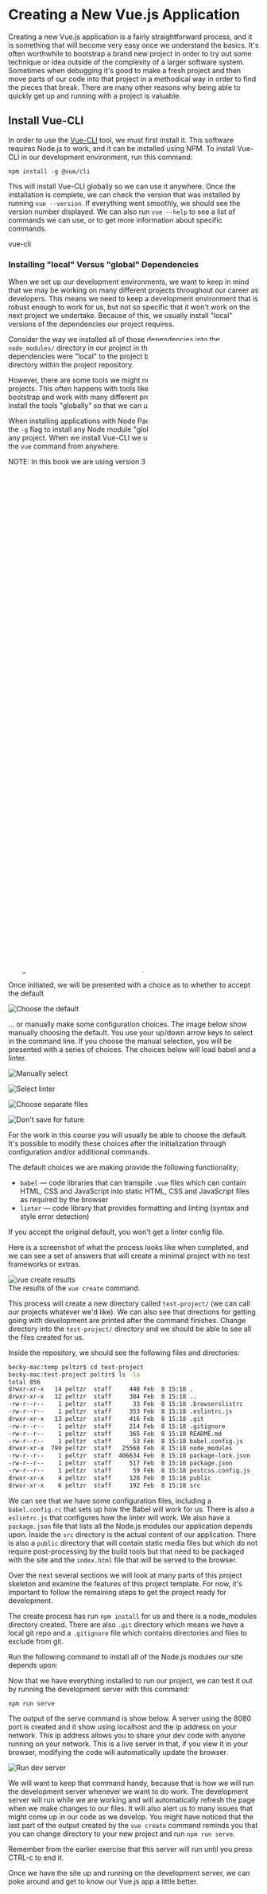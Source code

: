 # Creating a New Vue.js Application

Creating a new Vue.js application is a fairly straightforward process, and it is something that will become very easy once we understand the basics. It's often worthwhile to bootstrap a brand new project in order to try out some technique or idea outside of the complexity of a larger software system. Sometimes when debugging it's good to make a fresh project and then move parts of our code into that project in a methodical way in order to find the pieces that break. There are many other reasons why being able to quickly get up and running with a project is valuable. 

## Install Vue-CLI

In order to use the [Vue-CLI](https://cli.vuejs.org) tool, we must first install it. This software requires Node.js to work, and it can be installed using NPM. To install Vue-CLI in our development environment, run this command:

```
npm install -g @vue/cli
```

This will install Vue-CLI globally so we can use it anywhere. Once the installation is complete, we can check the version that was installed by running `vue --version`. If everything went smoothly, we should see the version number displayed. We can also run `vue --help` to see a list of commands we can use, or to get more information about specific commands.

vue-cli

<div class="tip-box">
    <h3>Installing "local" Versus "global" Dependencies</h3>
    <p>When we set up our development environments, we want to keep in mind that we may be working on many different projects throughout our career as developers. This means we need to keep a development environment that is robust enough to work for us, but not so specific that it won't work on the next project we undertake. Because of this, we usually install "local" versions of the dependencies our project requires.</p>
    <p>Consider the way we installed all of those dependencies into the <code>node_modules/</code> directory in our project in the last section. All of those dependencies were "local" to the project because they were installed in a directory within the project repository.</p>
    <p>However, there are some tools we might need to use across multiple projects. This often happens with tools like Vue-CLI, which can be used to bootstrap and work with many different projects. In these cases, we want to install the tools "globally" so that we can use them in any project.</p>
    <p>When installing applications with Node Package Manager (NPM), we use the <code>-g</code> flag to install any Node module "globally" so that it can be used in any project. When we install Vue-CLI we use the <code>-g</code> flag so that we can run the <code>vue</code> command from anywhere.</p>
    <p>NOTE: In this book we are using version 3 of the CLI. Version 2 of the Vue CLI was available in a package called <code>vue-cli</code>.  NPM provides the <code>@&lt;organization&gt;/</code> prefix to create <a href="https://docs.npmjs.com/misc/scope" target="_blank">scoped packages</a>.  Scoped packages provide namespacing so that an organization can create multiple packages under a single name.  If you have installed version 2 of the Vue CLI you will need to uninstall it using this command <code>npm uninstall vue-cli -g</code>.</p>
    <p>  It's important to see the distinction between the Vue framework code which is not installed globally and the Vue CLI code which is installed globally.  You will see an entry in your package.json file to install Vue locally.</p>
    <p>Once you have installed @vue/cli globally you can keep it updated without uninstalling it.  Just run <code>npm update -g @vue/cli</code></p>
</div>

## Using Vue-CLI

The Vue-CLI tool allows us to quickly bootstrap projects using project templates. These templates can be created by anyone, so if we find ourselves needing a very specific or exotic template, we can create that and use it with Vue-CLI. Since we are just beginning, we don't really have any exotic or highly specific needs. Instead, we can use one of the included "official templates" maintained by the Vue.js community.

Throughout this book it is recommended to use the `webpack` template, which defines a project with all the features we will explore throughout the rest of this book. Webpack is a popular application bundling and build tool, and it is used with many technologies (including React and Angular). Webpack handles dependency management (making sure all our third-party modules are available to our application when we deploy) and build process (all the tasks that must happen to package our application for deployment). Webpack is advantageous because it handles things that other tools (such as Browserify) rely on external helpers (like Gulp or Grunt) to handle. 

In short, Webpack keeps the burden on us, as developers, very low, and the way that the official Vue.js template for a Webpack-based application is configured is comfortable to use. We will be investigating how this template is put together and how we can use it more throughout the rest of this book, but for now it might be interesting to look through [the documentation of the Vue.js Webpack Template](https://cli.vuejs.org/guide/webpack.html#simple-configuration) to get an idea of all the things that are in there. Keep in mind that we don't need to understand or master all of this stuff right now. As we work through building apps and making them available to the public, we will touch on many of these things.

We'll provide some configuration files that can override some of the default template configuration.  These configuration files can help with issues like deploying to a `docs` directory instead of a `dist`directory for deployment on github.com's gh-pages.

In order to create a new app with the Vue-CLI, change directory into your Projects area and run this command:

```
vue create test-project
```  

If you're using `git bash` with **Windows** you will need to run this command to create a project:

```
winpty vue.cmd create test-project
```
You can read the [vue-create docs](https://cli.vuejs.org/guide/creating-a-project.html#vue-create) regarding running this command with `git bash`.  You can add an alias to your `~/.bashrc` file by pasting in `alias vue='winpty vue.cmd`.  If your `/.bashrc` file doesn't exist you can create it using the bash touch command `touch ~./bashrc`.

Once initiated, we will be presented with a choice as to whether to accept the default

![Choose the default](/assets/choose-the-default.png)

... or manually make some configuration choices. The image below show manually choosing the default. You use your up/down arrow keys to select in the command line.  If you choose the manual selection, you will be presented with a series of choices. The choices below will load babel and a linter.  

![Manually select](/assets/manually-select-the-default.png)  

![Select linter](/assets/choose-error-detection-linter.png)  

![Choose separate files](/assets/saving-configs-to-separate-files.png)  

![Don't save for future](/assets/not-saving-to-future-projects.png)

For the work in this course you will usually be able to choose the default.  It's possible to modify these choices after the initialization through configuration and/or additional commands.

The default choices we are making provide the following functionality;

* `babel` &mdash; code libraries that can transpile `.vue` files which can contain HTML, CSS and JavaScript into static HTML, CSS and JavaScript files as required by the browser  
* `linter` &mdash; code library that provides formatting and linting (syntax and style error detection)  

If you accept the original default, you won't get a linter config file.

Here is a screenshot of what the process looks like when completed, and we can see a set of answers that will create a minimal project with no test frameworks or extras.

![vue create results](/assets/vue-create-output.png)
<br>The results of the `vue create` command.

This process will create a new directory called `test-project/` (we can call our projects whatever we'd like). We can also see that directions for getting going with development are printed after the command finishes. Change directory into the `test-project/` directory and we should be able to see all the files created for us. 

Inside the repository, we should see the following files and directories:

```bash
becky-mac:temp peltzr$ cd test-project
becky-mac:test-project peltzr$ ls -la
total 856
drwxr-xr-x   14 peltzr  staff     448 Feb  8 15:18 .
drwxr-xr-x   12 peltzr  staff     384 Feb  8 15:18 ..
-rw-r--r--    1 peltzr  staff      33 Feb  8 15:18 .browserslistrc
-rw-r--r--    1 peltzr  staff     353 Feb  8 15:18 .eslintrc.js
drwxr-xr-x   13 peltzr  staff     416 Feb  8 15:18 .git
-rw-r--r--    1 peltzr  staff     214 Feb  8 15:18 .gitignore
-rw-r--r--    1 peltzr  staff     365 Feb  8 15:18 README.md
-rw-r--r--    1 peltzr  staff      53 Feb  8 15:18 babel.config.js
drwxr-xr-x  799 peltzr  staff   25568 Feb  8 15:18 node_modules
-rw-r--r--    1 peltzr  staff  406634 Feb  8 15:18 package-lock.json
-rw-r--r--    1 peltzr  staff     517 Feb  8 15:18 package.json
-rw-r--r--    1 peltzr  staff      59 Feb  8 15:18 postcss.config.js
drwxr-xr-x    4 peltzr  staff     128 Feb  8 15:18 public
drwxr-xr-x    6 peltzr  staff     192 Feb  8 15:18 src
```

We can see that we have some configuration files, including a `babel.config.rc` that sets up how the Babel will work for us. There is also a `eslintrc.js` that configures how the linter will work.  We also have a `package.json` file that lists all the Node.js modules our application depends upon. Inside the `src` directory is the actual content of our application. There is also a `public` directory that will contain static media files but which do not require post-processing by the build tools but that need to be packaged with the site and the `index.html` file that will be served to the browser. 

Over the next several sections we will look at many parts of this project skeleton and examine the features of this project template. For now, it's important to follow the remaining steps to get the project ready for development.

The create process has run `npm install` for us and there is a node_modules directory created.  There are also `.git` directory which means we have a local git repo and a `.gitignore` file which contains directories and files to exclude from git.

Run the following command to install all of the Node.js modules our site depends upon:

Now that we have everything installed to run our project, we can test it out by running the development server with this command:

```
npm run serve
```

The output of the serve command is show below.  A server using  the 8080 port is created and it show using localhost and the ip address on your network.  This ip address allows you to share your dev code with anyone running on your network.  This is a live server in that, if you view it in your browser, modifying the code will automatically update the browser.

![Run dev server](/assets/npm-run-serve.png)

We will want to keep that command handy, because that is how we will run the development server whenever we want to do work. The development server will run while we are working and will automatically refresh the page when we make changes to our files. It will also alert us to many issues that might come up in our code as we develop.  You might have noticed that the last part of the output created by the `vue create` command reminds you that you can change directory to your new project and run `npm run serve`.

Remember from the earlier exercise that this server will run until you press CTRL-c to end it.

Once we have the site up and running on the development server, we can poke around and get to know our Vue.js app a little better.




